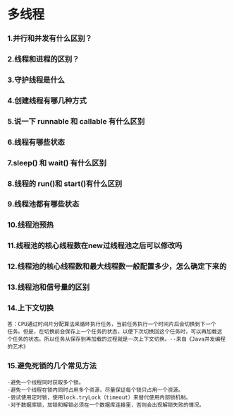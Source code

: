 # 多线程

### 1.并行和并发有什么区别？

### 2.线程和进程的区别？

### 3.守护线程是什么

### 4.创建线程有哪几种方式

### 5.说一下 runnable 和 callable 有什么区别

### 6.线程有哪些状态

### 7.sleep() 和 wait() 有什么区别

### 8.线程的 run()和 start()有什么区别

### 9.线程池都有哪些状态

### 10.线程池预热

### 11.线程池的核心线程数在new过线程池之后可以修改吗

### 12.线程池的核心线程数和最大线程数一般配置多少，怎么确定下来的

### 13.线程池和信号量的区别

### 14.上下文切换

    答：CPU通过时间片分配算法来循环执行任务，当前任务执行一个时间片后会切换到下一个
    任务。但是，在切换前会保存上一个任务的状态，以便下次切换回这个任务时，可以再加载这
    个任务的状态。所以任务从保存到再加载的过程就是一次上下文切换。--来自《Java并发编程的艺术》

### 15.避免死锁的几个常见方法

    ·避免一个线程同时获取多个锁。
    ·避免一个线程在锁内同时占用多个资源，尽量保证每个锁只占用一个资源。
    ·尝试使用定时锁，使用lock.tryLock（timeout）来替代使用内部锁机制。
    ·对于数据库锁，加锁和解锁必须在一个数据库连接里，否则会出现解锁失败的情况。
